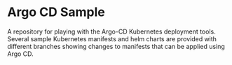 # Argo CD Sample

A repository for playing with the Argo-CD Kubernetes deployment tools. Several sample Kubernetes manifests and helm charts are provided with different branches showing changes to manifests that can be applied using Argo CD.

